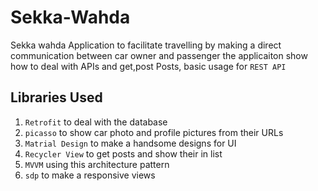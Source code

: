 # Sekka-Wahda
Sekka wahda Application to facilitate travelling by making a direct communication between car owner and passenger
the applicaiton show how to deal with APIs and get,post Posts, basic usage for `REST API`

## Libraries Used
1. `Retrofit` to deal with the database
2. `picasso` to show car photo and profile pictures from their URLs
3. `Matrial Design` to make a handsome designs for UI
4. `Recycler View` to get posts and show their in list
5. `MVVM` using this architecture pattern
6. `sdp` to make a responsive views
